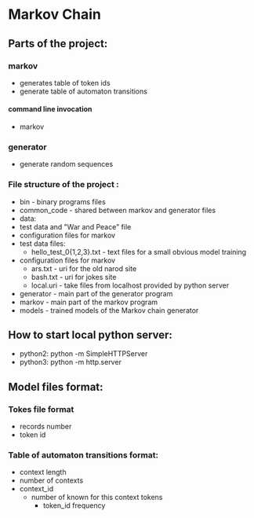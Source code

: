 # Markov Chain

## Parts of the project:
### markov
* generates table of token ids
* generate table of automaton transitions
#### command line invocation
* markov <file with urls> <context len> <prefix for dict and index files>

### generator
* generate random sequences

### File structure of the project :
* bin - binary programs files
* common_code - shared between markov and generator files
* data:
 * test data and "War and Peace" file
 * configuration files for markov
 * test data files:
   * hello_test_0{1,2,3}.txt - text files for a small obvious model training
 * configuration files for markov
   * ars.txt - uri for the old narod site
   * bash.txt - uri for jokes site
   * local.uri - take files from localhost provided by python server
* generator - main part of the generator program
* markov - main part of the markov program
* models - trained models of the Markov chain generator

## How to start local python server:
* python2: python -m SimpleHTTPServer
* python3: python -m http.server

## Model files format:
### Tokes file format
* records number
* token id

### Table of automaton transitions format:
* context length
* number of contexts
* context_id
  * number of known for this context tokens
    * token_id frequency
